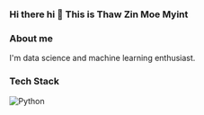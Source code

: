 ### Hi there hi 👋 This is Thaw Zin Moe Myint

### About me

I'm data science and machine learning enthusiast.
### Tech Stack
<p>
  <img alt="Python" src="https://img.shields.io/badge/Python-44bd32?logo=python&logoColor=white&style=for-the-badge"/>
</p>
